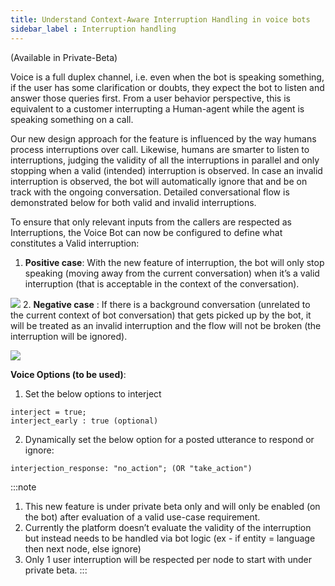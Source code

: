 ```yaml
---
title: Understand Context-Aware Interruption Handling in voice bots 
sidebar_label : Interruption handling
---
```



(Available in Private-Beta)

Voice is a full duplex channel, i.e. even when the bot is speaking something, if the user has some clarification or doubts, they expect the bot to listen and answer those queries first. From a user behavior perspective, this is equivalent to a customer interrupting a Human-agent while the agent is speaking something on a call.

Our new design approach for the feature is influenced by the way humans process interruptions over call. Likewise, humans are smarter to listen to interruptions, judging the validity of all the interruptions in parallel and only stopping when a valid (intended) interruption is observed. In case an invalid interruption is observed, the bot will automatically ignore that and be on track with the ongoing conversation. Detailed conversational flow is demonstrated below for both valid and invalid interruptions.

To ensure that only relevant inputs from the callers are respected as Interruptions, the Voice Bot can now be configured to define what constitutes a Valid interruption:
1. **Positive case**: With the new feature of interruption, the bot will only stop speaking (moving away from the current conversation) when it’s a valid interruption (that is acceptable in the context of the conversation).

**![](https://lh5.googleusercontent.com/3tl6o_3FlCe8bcyp-OAvwf-c5wQ5SVN4JKBVXXSbatfrZ4P5yT07FsonlVFDxBySpqJhH4-BUi-uChd6X9LZowvrgdcYMa_1jHVWhqcQonPgu1fmvJq0s84z4KHLBBfd1D0Y3oQIjiwWIcPRo4t6CiI)**
2. **Negative case** : If there is a background conversation (unrelated to the current context of bot conversation) that gets picked up by the bot, it will be treated as an invalid interruption and the flow will not be broken (the interruption will be ignored).


**![](https://lh5.googleusercontent.com/VEtSe9A-IEX5ca7Wi1I4YNlOnFa3yz7Mh22hPCE7YvEKU2qUkoZiZJS9zi-3apb_OIHISoYOUZxYQmSMdpjeIMPXbWmVD6b0xSqmHc0T9TH4DQoNDloleTPAORsEXKGflcHB-Ee1ICKeJuJCkHyKi9Y)**


**Voice Options (to be used)**:

1. Set the below options to interject
```
interject = true; 
interject_early : true (optional)
```
2. Dynamically set the below option for a posted utterance to respond or ignore:

```interjection_response: "no_action"; (OR "take_action")```

:::note
1. This new feature is under private beta only and will only be enabled (on the bot) after evaluation of a valid use-case requirement.
2. Currently the platform doesn’t evaluate the validity of the interruption but instead needs to be handled via bot logic (ex - if entity = language then next node, else ignore)
3. Only 1 user interruption will be respected per node to start with under private beta.
:::
